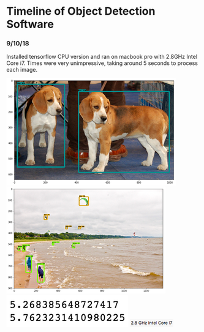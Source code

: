# Timeline of Object Detection Software

### 9/10/18
Installed tensorflow CPU version and ran on macbook pro with 2.8GHz Intel Core i7. Times were very unimpressive, taking around 5 seconds to process each image.

![times](https://github.com/ZachHastings/Self-Driving-Car/blob/master/documentation/images/Photo1.png "Photo 1")
![times](https://github.com/ZachHastings/Self-Driving-Car/blob/master/documentation/images/Photo2.png "Photo 2")
![times](https://github.com/ZachHastings/Self-Driving-Car/blob/master/documentation/images/times.png "Times")
![times](https://github.com/ZachHastings/Self-Driving-Car/blob/master/documentation/images/processor.png "Processor")